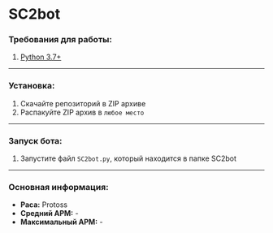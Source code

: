 # SC2bot
### Требования для работы:
1. [Python 3.7+](https://www.python.org/downloads/)
____
### Установка:
1. Скачайте репозиторий в ZIP архиве
2. Распакуйте ZIP архив в `любое место`
____
### Запуск бота:
1. Запустите файл `SC2bot.py`, который находится в папке SC2bot
____
### Основная информация:
* **Раса:** Protoss
* **Средний APM:** -
* **Максимальный APM:** -
